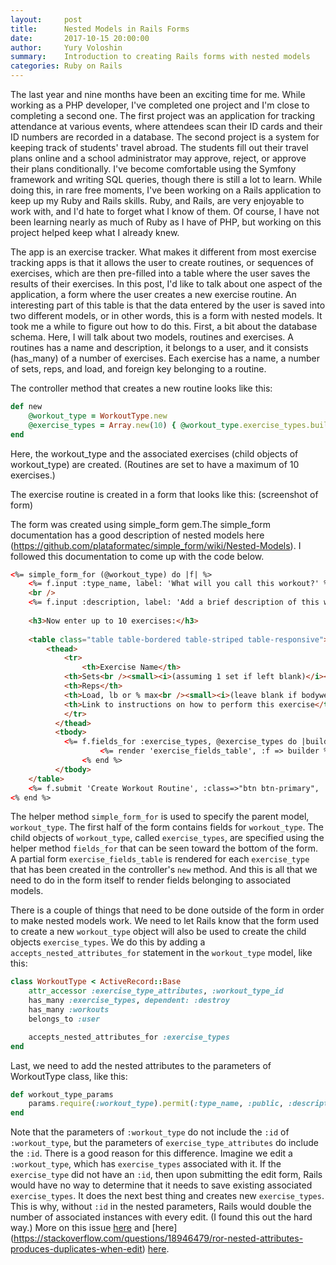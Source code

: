 ```yaml
---
layout:     post
title:      Nested Models in Rails Forms
date:       2017-10-15 20:00:00
author:     Yury Voloshin
summary:    Introduction to creating Rails forms with nested models
categories: Ruby on Rails
---
```

The last year and nine months have been an exciting time for me. While working as a PHP developer, I've completed one project and I'm close to completing a second one. The first project was an application for tracking attendance at various events, where attendees scan their ID cards and their ID numbers are recorded in a database. The second project is a system for keeping track of students' travel abroad. The students fill out their travel plans online and a school administrator may approve, reject, or approve their plans conditionally. I've become comfortable using the Symfony framework and writing SQL queries, though there is still a lot to learn. While doing this, in rare free moments, I've been working on a Rails application to keep up my Ruby and Rails skills. Ruby, and Rails, are very enjoyable to work with, and I'd hate to forget what I know of them. Of course, I have not been learning nearly as much of Ruby as I have of PHP, but working on this project helped keep what I already knew.  

The app is an exercise tracker. What makes it different from most exercise tracking apps is that it allows the user to create routines, or sequences of exercises, which are then pre-filled into a table where the user saves the results of their exercises. In this post, I'd like to talk about one aspect of the application, a form where the user creates a new exercise routine. An interesting part of this table is that the data entered by the user is saved into two different models, or in other words, this is a form with nested models. It took me a while to figure out how to do this. First, a bit about the database schema. Here, I will talk about two models, routines and exercises. A routines has a name and description, it belongs to a user, and it consists (has_many) of a number of exercises. Each exercise has a name, a number of sets, reps, and load, and foreign key belonging to a routine. 

The controller method that creates a new routine looks like this:

```ruby
def new
	@workout_type = WorkoutType.new
	@exercise_types = Array.new(10) { @workout_type.exercise_types.build }
end
```

Here, the workout_type and the associated exercises (child objects of workout_type) are created. (Routines are set to have a maximum of 10 exercises.)

The exercise routine is created in a form that looks like this:
(screenshot of form)

The form was created using simple_form gem.The simple_form documentation has a good description of nested models here (https://github.com/plataformatec/simple_form/wiki/Nested-Models). I followed this documentation to come up with the code below. 

```html
<%= simple_form_for (@workout_type) do |f| %>
	<%= f.input :type_name, label: 'What will you call this workout?' %>
	<br />
	<%= f.input :description, label: 'Add a brief description of this workout.', input_html: { class: 'mceEditor' } %>
	
	<h3>Now enter up to 10 exercises:</h3> 
	  
	<table class="table table-bordered table-striped table-responsive">
		<thead>
		    <tr>
		    	<th>Exercise Name</th>
			<th>Sets<br /><small><i>(assuming 1 set if left blank)</i></small></th>
		 	<th>Reps</th>
		  	<th>Load, lb or % max<br /><small><i>(leave blank if bodyweight)</i></small></th>
		  	<th>Link to instructions on how to perform this exercise</th>
		    </tr>
		  </thead>
		  <tbody>
		  	<%= f.fields_for :exercise_types, @exercise_types do |builder| %>
		      		<%= render 'exercise_fields_table', :f => builder %>
		    	<% end %>
		  </tbody>
	</table>
	<%= f.submit 'Create Workout Routine', :class=>"btn btn-primary", :id=>"routine_submit" %>
<% end %>
```

The helper method `simple_form_for` is used to specify the parent model, `workout_type`. The first half of the form contains fields for `workout_type`. The child objects of `workout_type`, called `exercise_types`, are specified using the helper method `fields_for` that can be seen toward the bottom of the form. A partial form `exercise_fields_table` is rendered for each `exercise_type` that has been created in the controller's `new` method. And this is all that we need to do in the form itself to render fields belonging to associated models. 

There is a couple of things that need to be done outside of the form in order to make nested models work. We need to let Rails know that the form used to create a new `workout_type` object will also be used to create the child objects `exercise_types`. We do this by adding a `accepts_nested_attributes_for` statement in the `workout_type` model, like this:

```ruby
class WorkoutType < ActiveRecord::Base
	attr_accessor :exercise_type_attributes, :workout_type_id
	has_many :exercise_types, dependent: :destroy
	has_many :workouts
	belongs_to :user

	accepts_nested_attributes_for :exercise_types
end
```

Last, we need to add the nested attributes to the parameters of WorkoutType class, like this:

```ruby
def workout_type_params
	params.require(:workout_type).permit(:type_name, :public, :description, exercise_types_attributes: [:id, :name, :sets, :reps, :load, :url])
end
```

Note that the parameters of `:workout_type` do not include the `:id` of `:workout_type`, but the parameters of `exercise_type_attributes` do include the `:id`. There is a good reason for this difference. Imagine we edit a `:workout_type`, which has `exercise_types` associated with it. If the `exercise_type` did not have an `:id`, then upon submitting the edit form, Rails would have no way to determine that it needs to save existing associated `exercise_types`. It does the next best thing and creates new `exercise_types`. This is why, without `:id` in the nested parameters, Rails would double the number of associated instances with every edit. (I found this out the hard way.) More on this issue [here](https://stackoverflow.com/questions/18946479/ror-nested-attributes-produces-duplicates-when-edit) and [here] (https://stackoverflow.com/questions/18946479/ror-nested-attributes-produces-duplicates-when-edit) [here](https://github.com/activeadmin/activeadmin/issues/2994).
